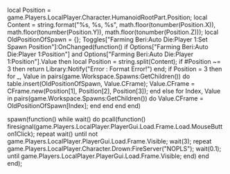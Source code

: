 local Position = game.Players.LocalPlayer.Character.HumanoidRootPart.Position;
local Content = string.format("%s, %s, %s", math.floor(tonumber(Position.X)), math.floor(tonumber(Position.Y)), math.floor(tonumber(Position.Z)));
local OldPositionOfSpawn = {};
Toggles["Farming Beri:Auto Die:Player 1:Set Spawn Position"]:OnChanged(function()
    if Options["Farming Beri:Auto Die:Player 1:Position"] and Options["Farming Beri:Auto Die:Player 1:Position"].Value then
        local Position = string.split(Content);
        if #Position ~= 3 then return Library:Notify("Error : Format Error!") end;
        if Position = 3 then
            for _, Value in pairs(game.Workspace.Spawns:GetChildren()) do
                table.insert(OldPositionOfSpawn, Value.CFrame);
                Value.CFrame = CFrame.new(Position[1], Position[2], Position[3]);
            end
        else     for Index, Value in pairs(game.Workspace.Spawns:GetChildren()) do
                Value.CFrame = OldPositionOfSpawn[Index];
            end
        end
    end
end)





spawn(function()
    while wait() do
        pcall(function()
            firesignal(game.Players.LocalPlayer.PlayerGui.Load.Frame.Load.MouseButton1Click);
            repeat wait() until not game.Players.LocalPlayer.PlayerGui.Load.Frame.Visible;
            wait(3);
            repeat
                game.Players.LocalPlayer.Character.Drown:FireServer("NOPLS");
                wait(0.1);
            until game.Players.LocalPlayer.PlayerGui.Load.Frame.Visible;
        end)
    end
end);
